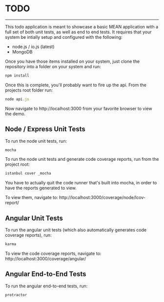 # TODO

---

This todo application is meant to showcase a basic MEAN application with a full set of  both unit tests, as well as end to end tests. It requires that your system be intially setup and configured with the following:

* node.js / io.js (latest)
* MongoDB

Once you have those items installed on your system, just clone the repository into a folder on your system and run:

```javascript
npm install
```

Once this is complete, you'll probably want to fire up the api. From the projects root folder run:

```javascript
node api.js
```

Now navigate to http://localhost:3000 from your favorite browser to view the demo.

## Node / Express Unit Tests

To run the node unit tests, run:

```javascript
mocha
```

To run the node unit tests and generate code coverage reports, run from the project root:
```javascript
istanbul cover _mocha
```

You have to actually quit the code runner that's built into mocha, in order to have the reports generated to view.

To view them, navigate to: http://localhost:3000/coverage/node/lcov-report/

## Angular Unit Tests

To run the angular unit tests (which also automatically generates code coverage reports), run:

```javascript
karma
```

To view the code coverage reports, navigate to: http://localhost:3000/coverage/angular/

## Angular End-to-End Tests

To run the angular end-to-end tests, run:

```javascript
protractor
```